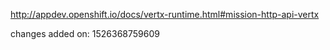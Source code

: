 http://appdev.openshift.io/docs/vertx-runtime.html#mission-http-api-vertx

 
 changes added on: 1526368759609